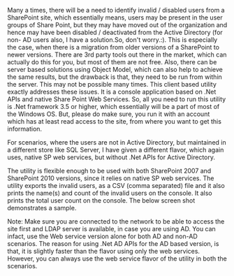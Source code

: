 Many a times, there will be a need to identify invalid / disabled users from a SharePoint site, which 
essentially means, users may be present in the user groups of Share Point, but they may have moved out 
of the organization and hence may have been disabled / deactivated from the Active Directory (for non-
AD users also, I have a solution.So, don't worry.:). This is especially the case, when there is a migration 
from older versions of a SharePoint to newer versions. There are 3rd party tools out there in the market, 
which can actually do this for you, but most of them are not free. Also, there can be server based 
solutions using Object Model, which can also help to achieve the same results, but the drawback is that, 
they need to be run from within the server. This may not be possible many times. This client based utility
exactly addresses these issues. It is a console application based on .Net APIs and native Share Point Web 
Services. So, all you need to run this utility is .Net framework 3.5 or higher, which essentially will be a part 
of most of the Windows OS. But, please do make sure, you run it with an account which has at least read 
access to the site, from where you want to get this information.

For scenarios, where the users are not in Active Directory, but maintained in a different store like SQL 
Server, I have given a different flavor, which again uses, native SP web services, but without .Net APIs 
for Active Directory.

The utility is flexible enough to be used with both SharePoint 2007 and SharePoint 2010 versions, since it 
relies on native SP web services. The utility exports the invalid users, as a CSV (comma separated) file and it also prints the name(s) and count of the invalid users on the console. It also prints the total user count on the console. The below screen shot demonstrates a sample.

Note: Make sure you are connected to the network to be able to access the site first and LDAP server is 
available, in case you are using AD. You can infact, use the Web service version alone for both AD and 
non-AD scenarios. The reason for using .Net AD APIs for the AD based version, is that, it is slightly faster 
than the flavor using only the web services. However, you can always use the web service flavor of the 
utility in both the scenarios.
